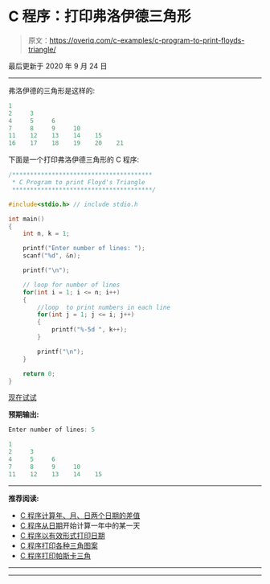 # C 程序：打印弗洛伊德三角形

> 原文：<https://overiq.com/c-examples/c-program-to-print-floyds-triangle/>

最后更新于 2020 年 9 月 24 日

* * *

弗洛伊德的三角形是这样的:

```c
1     
2     3     
4     5     6     
7     8     9     10    
11    12    13    14    15    
16    17    18    19    20    21

```

下面是一个打印弗洛伊德三角形的 C 程序:

```c
/***************************************
 * C Program to print Floyd's Triangle
 ***************************************/

#include<stdio.h> // include stdio.h

int main() 
{
    int n, k = 1;

    printf("Enter number of lines: ");
    scanf("%d", &n);

    printf("\n");       

    // loop for number of lines    
    for(int i = 1; i <= n; i++)
    {
        //loop  to print numbers in each line
        for(int j = 1; j <= i; j++)
        {            
            printf("%-5d ", k++);            
        }

        printf("\n");
    }  

    return 0;
}

```

[现在试试](https://overiq.com/c-online-compiler/JPl/)

**预期输出:**

```c
Enter number of lines: 5

1     
2     3     
4     5     6     
7     8     9     10    
11    12    13    14    15

```

* * *

**推荐阅读:**

*   [C 程序计算年、月、日两个日期的差值](/c-examples/c-program-to-calculate-the-difference-of-two-dates-in-years-months-and-days/)
*   [C 程序从日期](/c-examples/c-program-to-calculate-the-day-of-year-from-the-date/)开始计算一年中的某一天
*   [C 程序以有效形式打印日期](/c-examples/c-program-to-print-the-date-in-legal-form/)
*   [C 程序打印各种三角图案](/c-examples/c-program-to-print-various-triangular-patterns/)
*   [C 程序打印帕斯卡三角](/c-examples/c-program-to-print-pascal-triangle/)

* * *

* * *